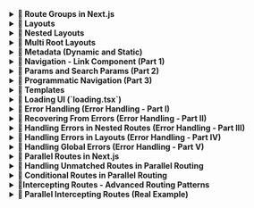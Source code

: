 <details>
<summary><strong>📁 Route Groups in Next.js</strong></summary>

## ✅ What are Route Groups?

Route Groups in Next.js help **organize your routes and files logically** without affecting the actual **URL structure** of your app. This feature is available in the App Router (from Next.js 13+).

---

## 🧠 Why Use Route Groups?

When building features like authentication (`register`, `login`, `forgot-password`), it's a good idea to group them under a logical folder like `auth`. But if you do this directly, it affects the URL like so:

```txt
/auth/register
/auth/login
/auth/forgot-password
```

However, if you want the URLs to be clean like this:

```txt
/register
/login
/forgot-password
```

...but still want to organize files under auth, you can use Route Groups.

```bash
app/
├── (auth)/
│   ├── register/
│   │   └── page.tsx
│   ├── login/
│   │   └── page.tsx
│   └── forgot-password/
│       └── page.tsx

```

✅ Note: Wrapping the folder name with parentheses (auth) tells Next.js to use it only for organization and not include it in the route path.

</details>

<details>
<summary><strong>📁 Layouts</strong></summary>

## ✅ What are Layouts?

A layout is a **UI that is shared between multiple pages in your application**, creating a consistent structure across the entire application.

---

## 🛠️ How to Create Layouts?

- Default export a React component from a `layout.js` or `layout.tsx` file.
- That component will take a `children` prop, which Next.js will populate with your page content.
- Next.js provides one root layout by default in `app/layout.tsx`.

```tsx
// Example layout.tsx
export default function Layout({ children }: { children: React.ReactNode }) {
  return (
    <div>
      <Header />
      <main>{children}</main>
      <Footer />
    </div>
  );
}
```

![How Layouts Work](./hello-world/public/png/Layouts/HowLayoutsWork.png)

</details>

<details>
<summary><strong>📁 Nested Layouts</strong></summary>

## ✅ What are Nested Layouts?

- Layouts can be nested.
- Eg: If you want a special layout for products details folder we can do that by adding a **layout.tsx/jsx** inside products details folder.
- NextJs app router supports nested layouts letting you customize different parts of your app exactly how you want to

![How Nested Layouts Work 1](./hello-world/public/png/Layouts/HowNestedLayoutWork.png)

![How Nested Layouts Work 2](./hello-world/public/png/Layouts/HowNestedLayoutWork2.png)

</details>

<details>
<summary><strong>📁 Multi Root Layouts</strong></summary>

## 🎯 Scenario

Imagine you're building an application with the following pages:

- `/revenue`
- `/customers`
- `/login`
- `/register`

You want:

- `Revenue` & `Customers` to use a **full layout** with a **Header** and **Footer**.
- `Login` & `Register` to use a **minimal layout** (without header/footer).

---

## ❌ The Problem

If you define `Header` and `Footer` inside the default `app/layout.tsx`, it will be applied to **all pages**, including login and register—which you don't want.

---

## ✅ The Solution — Multi Root Layouts

Using **Route Groups** and **multiple layout.tsx files**, you can apply different root layouts to different sections of your app.

### 🧠 What Are Route Groups?

- Help organize project structure **without affecting the URL**.
- Allow you to apply layouts **selectively** to specific parts of the app.

---

## 🛠️ Steps to Implement

1. Inside the `app/` directory, create two **route groups**:

```
app/
├── (marketing)/
│ ├── layout.tsx ⬅️ Full layout (Header + Footer)
│ ├── page.tsx ⬅️ Root page (if needed)
│ ├── revenue/
│ │ └── page.tsx
│ └── customers/
│ └── page.tsx

├── (auth)/
│ ├── layout.tsx ⬅️ Minimal layout (no Header/Footer)
│ ├── login/
│ │ └── page.tsx
│ └── register/
│ └── page.tsx
```

> 📝 Parentheses around folder names like `(marketing)` or `(auth)` make them **invisible in the URL path**, but still let you organize and apply layouts.

---

## 🖼️ Folder Structure Visual

![Multiple Root Layouts Folder Structure](./png/MultiRootLayoutFs.png)

> ✅ Make sure the image is located at `public/png/MultiRootLayoutFs.png`

---

## 🔚 Result

- `/revenue` and `/customers` will use the **marketing layout** (with header and footer).
- `/login` and `/register` will use the **auth layout** (minimal).

This approach keeps your application modular, scalable, and cleanly separated by purpose.

</details>

<details>
<summary><strong>📁 Metadata (Dynamic and Static)</strong></summary>

## 📘 Overview

Next.js allows you to define both **static** and **dynamic metadata** for SEO and page titles. This metadata can be defined per route, and behaves differently depending on whether your route is a server component or a client component.

---

## ⚡ Dynamic Metadata

Dynamic metadata is useful when the metadata depends on:

- Route parameters
- External data (e.g., from an API)
- Parent segment metadata

You define dynamic metadata by **exporting a `generateMetadata()` function** from `page.tsx` or `layout.tsx`.

### 📄 Example: Dynamic Metadata in `[productId]/page.tsx`

```tsx
/**
 * @param param0
 * Receives param Props
 * @returns
 * Returns a Promise of type Metadata
 */
export const generateMetadata = async ({ params }: Props): Promise<Metadata> => {
  const id = params.productId;
  return {
    title: id,
  };
};
```

> ⚠️ You cannot use both a metadata object and a generateMetadata function in the same route segment — it's one or the other.

## 🚫 Limitation

Dynamic metadata will not work inside components marked with "use client" directive.

> Metadata cannot be generated inside a Client Components
> ![UseClient Error example](hello-world\public\png\Metadata\useClientError.png)

## ✅ Solution

- Keep all metadata logic inside Server Components. If a page includes both server-rendered content and client-side logic:

- Split out the client-side logic into a separate component.

- Move the "use client" code into a subcomponent like ClientCounter.tsx.

- Keep page.tsx as a server component to handle metadata.

```
app/
└── counter/
    ├── page.tsx         # Server component with metadata
    └── ClientCounter.tsx  # Client-side logic (with "use client")
```

## 🏷️ Title Metadata Options

You can define title as:

A simple string

Or an object for more control

When using the object form, you can use:

1. default — fallback title for child routes that don't define their own

2. template — define title patterns (useful for consistent suffixes/prefixes)

3. absolute — override all patterns set by parent segments

```
export const metadata: Metadata = {
  title: {
    template: "%s | MySite",
    default: "Welcome to MySite",
    absolute: "Standalone Page Title" ## Can be used in       individual page.tsx
  }
}
```

> 📝 Use absolute to break out of the inherited title formatting defined in parent layouts.

</details>

<details>
<summary><strong>📁 Navigation - Link Component (Part 1)</strong></summary>

## 🚀 Client-Side Navigation in Next.js

In Next.js, client-side navigation is handled using the built-in **`Link`** component. This improves performance by avoiding full page reloads and keeping transitions smooth.

---

## 🧭 What is the `<Link>` Component?

- The `<Link>` component is provided by **Next.js** for client-side routing.
- It wraps around an `<a>` tag under the hood and is the **primary way to navigate** between routes in a Next.js app.

---

## ✨ Features

- **Fast navigation** without reloading the page
- Can **prefetch pages** in the background
- Accepts a `replace` prop to **replace** the current history entry instead of pushing a new one

---

## 🧩 How to Use

```tsx
import Link from "next/link";

export default function Home() {
  return (
    <nav>
      <Link href="/about">About</Link>
      <Link href="/contact" replace>
        Contact
      </Link> {/* replaces current history */}
    </nav>
  );
}
```

## 🎨 Active Link Styling

To style the active link, you can use the usePathname() hook provided by next/navigation:

```tsx
"use client";

import Link from "next/link";
import { usePathname } from "next/navigation";

const NavLinks = () => {
  const pathname = usePathname();

  return (
    <nav>
      <Link href="/dashboard" className={pathname === "/dashboard" ? "text-blue-500 font-bold" : ""}>
        Dashboard
      </Link>
      <Link href="/profile" className={pathname === "/profile" ? "text-blue-500 font-bold" : ""}>
        Profile
      </Link>
    </nav>
  );
};

export default NavLinks;
```

> 💡 This helps apply active styles based on the current route.

## 📚 Summary

- Use Link from next/link for all internal navigation

- Use replace when you want to avoid adding to browser history

- Use usePathname() to highlight the currently active link

## ✅ Usage Instructions:

- You can copy-paste this into your README.md.

- The use client directive is required in the file where usePathname() is used.

- Styling can be adapted to match your CSS framework (Tailwind, CSS modules, etc.).
</details>
<details>
<summary><strong>📁 Params and Search Params (Part 2)</strong></summary>

## 🔍 What Are `params` and `searchParams`?

Given a URL, Next.js gives us access to:

- **`params`** → dynamic segments in the route (e.g. `/product/[id]`)
- **`searchParams`** → query strings in the URL (e.g. `/product?id=123&page=2`)

---

## 📂 In Server Components

You can directly access both `params` and `searchParams` in **server components** (like `page.tsx`) using `async`/`await`.

### ✅ Example: In `page.tsx`

```tsx
export default async function Page({ params, searchParams }: { params: any; searchParams: any }) {
  const id = params.id;
  const page = searchParams.page;

  return (
    <div>
      Product ID: {id} - Page: {page}
    </div>
  );
}
```

> ✅ Server components support async/await — you can use both params and searchParams directly.

## ⚛️ In Client Components

Client components do not support async/await at the component level, so you need to use React hooks like:

- useParams() – from custom or third-party hooks

- useSearchParams() – from next/navigation

### ⚠️ Hook-based access in "use client" components

```tsx
"use client";

import { useParams, useSearchParams } from "next/navigation";

export default function ClientComponent() {
  const params = useParams();
  const searchParams = useSearchParams();
  const id = params.id;
  const page = searchParams.get("page");

  return (
    <div>
      Product ID: {id} - Page: {page}
    </div>
  );
}
```

### ⚠️ Layout Limitation: No searchParams in layout.tsx

> ❗ layout.tsx files have access to params, but not to searchParams.

❗ Why?

1. Layouts are structural and static
   Layouts are meant for shared UI like headers, sidebars, footers — not dynamic data. They are rendered once and cached, so Next.js avoids passing volatile data like query strings to them.

2. **searchParams** are request-based, not route-based

   - **params** come from route segments like [id]

   - **searchParams** come from the URL query string like ?page=2

   - Since layouts don’t re-render on query changes, they can’t reliably access searchParams.

3. Performance & caching reasons

   - Layouts are heavily cached for speed.

   - Allowing searchParams would break reusability and caching optimizations.

</details>

<details>
<summary><strong>📁 Programmatic Navigation (Part 3)</strong></summary>

## 🔁 What is Programmatic Navigation?

Programmatic navigation is when you navigate to a different route **based on logic or user actions**, rather than a static `<Link>` component.

Next.js supports this in both:

- **Client Components** — via `useRouter().push()`
- **Server Components** — via `redirect()` or `notFound()`

---

## ⚛️ Client-Side Navigation (`router.push()`)

Use the `useRouter()` hook from `next/router` to navigate programmatically on the client.

### ✅ Example: Order Button with Navigation

```tsx
"use client";

import { useRouter } from "next/router";

const OrderProduct = () => {
  const router = useRouter();

  const handleClick = () => {
    console.log("Placing the order");
    router.push("/"); // navigates to home
  };

  return (
    <>
      <h1>Order Product</h1>
      <button onClick={handleClick}>Place Order</button>
    </>
  );
};

export default OrderProduct;
```

> 🔁 router.push("/path") works like a <Link> — it adds a new entry to the browser history.

## 🧠 Server-Side Navigation (redirect() and notFound())

In server components, you can't use router.push(). Instead, use:

redirect("/path") — to programmatically redirect

notFound() — to throw a 404

These come from next/navigation.

### ✅ Example: Redirecting from Dynamic Route

```tsx
import { redirect, notFound } from "next/navigation";

const ProductReviewId = async ({ params }: { params: Promise<{ productId: string; reviewId: string }> }) => {
  const { productId, reviewId } = await params;

  if (parseInt(reviewId) > 1000) {
    // notFound(); // throw 404
    redirect("/products"); // redirect to products page
  }

  return (
    <div>
      Review for {productId} with review {reviewId}
    </div>
  );
};

export default ProductReviewId;
```

> 🚨 These only work in server components — don’t use them in components marked with "use client".

## 📚 Summary

### 🧭 Feature Support: Client vs Server Component

| Feature         | Client Component (`"use client"`) | Server Component |
| --------------- | --------------------------------- | ---------------- |
| `router.push()` | ✅ Yes                            | ❌ No            |
| `redirect()`    | ❌ No                             | ✅ Yes           |
| `notFound()`    | ❌ No                             | ✅ Yes           |

## ✅ When to Use What

- Use router.push() for buttons, user actions, and dynamic client-side flows

- Use redirect() when access control or conditions must be handled during render

- Use notFound() for conditionally throwing a 404 in server logic

</details>

<details>
<summary><strong>📁 Templates</strong></summary>

## 🧩 What Are Templates in Next.js?

Templates in Next.js are similar to layouts, but with a **key difference** — they **remount** on navigation, giving you a fresh state and re-rendered DOM for every page.

---

## 🧠 Why Use Templates?

Let’s consider a scenario in your `(auth)` route group:

📁 `hello-world/src/app/(auth)/layout.tsx`

```tsx
"use client";

import Link from "next/link";
import { usePathname } from "next/navigation";
import { useState } from "react";

const navLinks = [
  { name: "Register", href: "/register" },
  { name: "Login", href: "/login" },
  { name: "Forgot Password", href: "/forgot-password" },
];

export default function AuthLayout({ children }: { children: React.ReactNode }) {
  const [input, setInput] = useState("");
  const pathName = usePathname();

  return (
    <div>
      <div>
        <input value={input} onChange={(e) => setInput(e.target.value)} />
      </div>
      {navLinks.map((link) => {
        const isActive = pathName === link.href || (pathName.startsWith(link.href) && link.href !== "/");
        return (
          <Link key={link.href} href={link.href} className={isActive ? "font-bold mr-4" : "text-red-500 mr-4"}>
            {link.name}
          </Link>
        );
      })}
      {children}
    </div>
  );
}
```

## 🧪 Scenario

When you enter something into the input box and navigate from **/register** to **/login**, the input retains its value.

> This is because layouts do not re-render or remount on navigation — only the page component inside them changes.

## 🔁 When You Need a Fresh Instance

If you want to reset the input or remount the shared UI, a layout.tsx won’t help.
This is where templates come in.

# 📄 What Are Templates?

Templates are like layouts but remount on each route navigation.

Every route sharing a template gets a fresh start:

- 🧼 DOM is recreated

- 💥 State is cleared

- 🔁 Effects are re-run (useEffects)

### How to Use

To use a template:

1. Replace `layout.tsx` with `template.tsx`

2. Export a component that accepts children prop

```tsx
export default function Template({ children }: { children: React.ReactNode }) {
  return (
    <div>
      <h1>Shared Auth Template</h1>
      {children}
    </div>
  );
}
```

> ✅ Now when you navigate between /register, /login, etc., your template (and its input state) resets each time.

## 🧩 Can You Use Layouts and Templates Together?

Yes! Layouts and templates can be used together.
Here's how it works:

1. The `layout.tsx` renders once

2. The `template.tsx` renders on every route change

3. The layout wraps the template, and the template wraps the page

### 🖼 Visual Explanation

📷 Layouts + Templates — structure:

> Note : You can actually use layout.tsx and template.tsx files together.

![How Templates with Layouts Work](./hello-world/public/png/Templates/Layouts&Templates.png)

> In this case the layout renders first and it's children are replacedby template components ouput.(Picture below)

![How Templates with Layouts Work](./hello-world/public/png/Templates/Layouts&Templates2.png)

| Feature                 | Layouts              | Templates               |
| ----------------------- | -------------------- | ----------------------- |
| Rerender on navigation  | ❌ No                | ✅ Yes                  |
| Retains component state | ✅ Yes               | ❌ No (fresh start)     |
| Best used for           | Persistent shared UI | Shared UI needing reset |
| Caching behavior        | Aggressively cached  | Remounted fresh         |

> 💡 Use layouts for structural components like headers/footers.
> Use templates when you need per-page state reset with shared structure.

</details>

<details>
<summary><strong>📁 Loading UI (`loading.tsx`)</strong></summary>

## ⏳ What is `loading.tsx`?

Next.js provides a special file called **`loading.tsx`** to create **loading states** while a route segment is being fetched or rendered.

---

## 🧠 How It Works

- When navigating between routes, if a page or component takes time to load (due to fetching data or rendering server components), Next.js automatically shows `loading.tsx`.
- The file is colocated next to the `page.tsx` for the route.
- **Next.js automatically wraps your `page.tsx` and its children in a React Suspense boundary.**

---

## 🧩 File Placement

To use it, simply create a `loading.tsx` inside any route segment folder (like `/dashboard`, `/products`, etc.):

```bash
app/
└── dashboard/
    ├── page.tsx
    └── loading.tsx


```

## ✅ Example: loading.tsx

```tsx
export default function Loading() {
  return <p>Loading dashboard...</p>;
}
```

> This UI will appear automatically while the dashboard route is loading.

### 🎯 Benefits

- Provides better UX during route transitions

- Works seamlessly with server components and streaming

- Improves perceived performance of your app

| Feature                  | Supported |
| ------------------------ | --------- |
| Route-specific loading   | ✅ Yes    |
| Auto-wrapped in Suspense | ✅ Yes    |
| Supports nested routes   | ✅ Yes    |

> 💡 You can create loading.tsx at any route level to handle nested loading states.

</details>

<details>
<summary><strong>📁 Error Handling (Error Handling - Part I)</strong></summary>

## ❌ What is `error.tsx`?

Next.js allows you to define a special **`error.tsx`** file to handle unexpected errors that occur during rendering, data fetching, or inside components.

> It provides a **custom UI** for errors specific to a route segment.

---

## 🧠 How It Works

- Automatically wraps route segments and their nested children in a **React Error Boundary**
- If an error is thrown, it **only affects the segment** with the error — not the entire app
- Keeps the rest of the app functional
- Allows you to **recover from the error** without full page reload

---

## ⚛️ Important Notes

- `error.tsx` must be a **Client Component**
- Add `"use client"` at the top of the file
- It should include a `reset` function to allow retry behavior

---

## ✅ Example: `error.tsx`

```tsx
"use client";

import { useEffect } from "react";

export default function Error({ error, reset }: { error: Error; reset: () => void }) {
  useEffect(() => {
    console.error("Error caught in error.tsx:", error);
  }, [error]);

  return (
    <div>
      <h2>Something went wrong!</h2>
      <button onClick={() => reset()}>Try Again</button>
    </div>
  );
}
```

## 📁 Folder Structure

```bash
app/
└── [reviewId]/
    ├── page.tsx
    ├── error.tsx
```

> The error.tsx here will only handle errors in the /reviewId segment.

# 🖼️ Component Hierarchy Visual

![Error Handling in Component](./hello-world\public\png\ErrorHandling\ComponentHierarchy.png)

| Feature                    | Supported |
| -------------------------- | --------- |
| Per-route error boundaries | ✅ Yes    |
| Isolates segment errors    | ✅ Yes    |
| Recovery using `reset()`   | ✅ Yes    |
| Must be a client component | ✅ Yes    |
| Works with nested routing  | ✅ Yes    |

> 💡 For global error handling, use app/global-error.tsx (optional fallback for unhandled cases).

</details>

<details>
<summary><strong>📁 Recovering From Errors (Error Handling - Part II)</strong></summary>

## 🔁 Recovering from Errors in `error.tsx`

Next.js error boundaries (`error.tsx`) provide a powerful way to **gracefully handle rendering errors** in route segments.  
One useful prop passed to this component is the **`reset()`** function.

---

## 🧪 Basic Recovery with `reset()`

```tsx
"use client";

const ErrorBoundary = ({ error, reset }: { error: Error; reset: () => void }) => {
  return (
    <div>
      <p>{error.message}</p>
      <button onClick={() => reset()}>Try again</button>
    </div>
  );
};

export default ErrorBoundary;
```

- The reset() function allows the component tree to re-render and re-attempt the logic that previously failed.

- However, if the error is on the server, clicking "Try Again" will keep showing the same error.

## 🧠 Why Doesn't reset() Always Work?

- `reset()` works only for client-side errors or transient UI glitches.

- For server-side rendering errors, the component still fails unless we refresh the route or reload the server-side context.

```tsx
"use client";

import { useRouter } from "next/navigation";
import { startTransition } from "react";

const ErrorBoundary = ({ error, reset }: { error: Error; reset: () => void }) => {
  const router = useRouter();

  const reload = () => {
    startTransition(() => {
      router.refresh(); // revalidate the server component
      reset(); // re-attempt rendering
    });
  };

  return (
    <div>
      <p>{error.message}</p>
      <button onClick={reload}>Try again</button>
    </div>
  );
};

export default ErrorBoundary;
```

### ✅ Why Use startTransition()?

- Defers the route refresh until the next render phase

- Ensures smoother experience while React handles any pending state updates

- Prevents UI from freezing or glitching during retries

| Technique           | Works For          | What It Does                           |
| ------------------- | ------------------ | -------------------------------------- |
| `reset()`           | Client-only errors | Re-renders component tree              |
| `router.refresh()`  | Server errors      | Refetches and revalidates server logic |
| `startTransition()` | UI performance     | Defers updates for smoother retry UX   |

> 💡 For full error resilience, combine both reset() and router.refresh() inside a transition.

</details>

<details>
<summary><strong>📁 Handling Errors in Nested Routes (Error Handling - Part III)</strong></summary>

## 🧱 How Do Nested Error Boundaries Work?

When an error occurs in a route segment, **Next.js will bubble the error up** to the **nearest `error.tsx` file** in the route hierarchy — just like how React error boundaries work.

---

## 🔍 Key Concepts

- An `error.tsx` handles errors **for its own folder AND all nested child segments**.
- Errors "bubble up" to the nearest available `error.tsx` file.
- This allows you to **control the scope of error handling** by placing `error.tsx` files at different folder levels.

---

## 📁 Example Scenario

Assume we have the following structure:

```bash
app/
└── products/
    ├── page.tsx
    ├── error.tsx        ← catches errors in all nested segments
    └── [productId]/
        ├── page.tsx
        └── reviewId/
            ├── page.tsx
            └── error.tsx (optional override)
```

## Case 1: error.tsx inside reviewId/

Catches errors only in the reviewId segment.

Other parts of products remain unaffected.

## Case 2: error.tsx moved to products/

Now handles errors for:

`/products`

`/products/[productId]`

`/products/[productId]/reviewId`

Any error from children bubbles up to this `error.tsx`.

## Why Does Placement Matter?

"Where you place your error.tsx determines how localized or global your error handling is."

| Location              | Error Scope                                    |
| --------------------- | ---------------------------------------------- |
| `reviewId/error.tsx`  | Only errors inside `reviewId/`                 |
| `productId/error.tsx` | Catches errors in productId and its children   |
| `products/error.tsx`  | Handles errors across the entire products tree |

### ✅ Best Practices

- Use deep-level error.tsx when you want granular, component-specific fallback UIs

- Use higher-level error.tsx when you want centralized error handling (e.g., show a full-page error for product-related failures)

- You can combine both! A deep-level error.tsx will override the parent's behavior.
</details>
<details><summary><strong>
📁 Handling Errors in Layouts (Error Handling - Part IV)</strong></summary>

The error boundary wont catch errors thrown in `layout.tsx` within the same segement because of how component hierarchy works.

The layout actually sits above the error boundary in a component tree

![Error Handling in Layout](./hello-world\public\png\ErrorHandling\ComponentHierarchy.png)

</details>

<details>
<summary><strong>📁 Handling Global Errors (Error Handling - Part V)</strong></summary>

## 🌐 What is `global-error.tsx`?

Next.js provides a **special file** named `global-error.tsx` to catch **top-level application errors** — it's the **last line of defense** when everything else fails.

Place this file in your app root:

```bash
app/
└── global-error.tsx
```

| Property        | Behavior                                        |
| --------------- | ----------------------------------------------- |
| Location        | Root `app/` directory                           |
| Scope           | Catches uncaught top-level errors               |
| Works in        | ✅ Production only (`next build && next start`) |
| Dev behavior    | ❌ Shows Next.js overlay error instead          |
| HTML structure  | ✅ Requires its own `<html>` and `<body>` tags  |
| Replaces layout | ✅ Fully replaces the root layout               |

## ⚛️ Why Include `<html>` and `<body>`?

When `global-error.tsx` is triggered, it completely replaces the layout, not just the page content. So:

You must return a full HTML document

Include `<html>` and `<body>` tags (like in `layout.tsx`)

## ✅ Example: `global-error.tsx`

```tsx
"use client"; // Error boundaries must be Client Components

import "./globals.css";

export default function GlobalError() {
  return (
    <html lang="en">
      <body>
        <div className="flex flex-col items-center justify-center min-h-screen">
          <h2 className="text-2xl font-bold mb-4">Something went wrong!</h2>
          <button
            onClick={() => {
              // refresh the page
              window.location.reload();
            }}
            className="bg-blue-500 hover:bg-blue-700 text-white font-bold py-2 px-4 rounded"
          >
            Refresh
          </button>
        </div>
      </body>
    </html>
  );
}
```

> 🔁 reset() can attempt to recover the app state — though often not useful at global level.

## 🛠 Dev Mode Behavior

In development mode, you’ll still see the Next.js error overlay instead of your global-error.tsx file.

This is intentional to help developers debug errors faster during development.

| Feature                    | Supported |
| -------------------------- | --------- |
| Handles top-level crashes  | ✅ Yes    |
| Requires HTML/Body tags    | ✅ Yes    |
| Renders in production only | ✅ Yes    |
| Replaces root layout       | ✅ Yes    |

> 💡 global-error.tsx ensures your app fails gracefully in production when all other boundaries are bypassed.

</details>

<details>
<summary><strong>📁 Parallel Routes in Next.js</strong></summary>

## 🔄 What Are Parallel Routes?

**Parallel routes** let you render **multiple pages simultaneously** within the same layout.  
They are especially useful for **dashboards** or **multi-pane UIs**, where different sections need to be independently rendered.

---

## 🧠 Concept: Slots

Parallel routes are powered by a feature called **`slots`**.

- A **slot** is a route segment prefixed with `@`
- Each slot becomes a **prop** in the corresponding `layout.tsx` file
- They help modularize complex layouts without affecting the URL

---

## 📁 Scenario: Complex Dashboard

Imagine you're building a dashboard that displays:

1. 📊 User Analytics
2. 💰 Revenue Metrics
3. 🔔 Notifications

With **parallel routing**, you can create:

```bash
app/
└── dashboard/
    ├── layout.tsx
    ├── @user/          ← Slot for analytics
    ├── @revenue/       ← Slot for revenue
    └── @notifications/ ← Slot for notifications
```

> Each @slot will render in a different region of the layout.tsx using props like user, revenue, notifications.

### Folder Structure

![Complex dashboard folder with slots](./hello-world\public\png\ParallelRoutes\Slots.png)

### 💡 Key Notes

- Slots are not part of the URL

- The default children prop is also a slot (but doesn't need its own folder)

- Slots make layouts modular and composable

## ✨ Benefits of Parallel Routes

| Feature                    | Benefit                                               |
| -------------------------- | ----------------------------------------------------- |
| Modular Layout             | Separate concerns into dedicated route segments       |
| Independent Route Handling | Each slot can have its own `loading.tsx`, `error.tsx` |
| Better Performance         | Lazy loading of sections based on user interaction    |
| Sub-navigation Support     | Each slot can have its own navigation and UI state    |

## 🧩 Independent Route Handling

Each slot can define:

- `loading.tsx` for loading states

- `error.tsx` for error boundaries

This gives fine-grained control over how each section behaves.

> Each slot in layout can handle it's own loading and error states
> This granular control is particularly useful in scenarios where different sections of the page load at varying speeds or encounter unique errors

### 📷 Example: Separate loading/error handling for slots

![Independent Route Handling](./hello-world\public\png\ParallelRoutes\IndependentRouteHandling.png)

## 🔀 Sub-navigation Support

Each slot can behave like a mini-app:

- Have its own routes

- Handle navigation, state, filters independently

- No interference between slots

### 📷 Example: Sub-navigation in slots

![Sub Navigation](./hello-world\public\png\ParallelRoutes\SubNavigation.png)

## Summary

| Concept          | Description                                   |
| ---------------- | --------------------------------------------- |
| Slot (`@name`)   | Custom segment rendered as a layout prop      |
| Parallel Routing | Render multiple routes inside the same layout |
| URL Structure    | Unaffected (slots are invisible in URLs)      |
| Use Case         | Dashboards, split views, complex admin panels |

> 💡 Parallel routing + slots = super flexible and performant UI composition in Next.js.

</details>

<details>
<summary><strong>📁 Handling Unmatched Routes in Parallel Routing</strong></summary>

## 🚧 What Are Unmatched Slots?

In a parallel routing setup (using `@slots`), each slot renders content **based on the current URL**. But when a slot **doesn’t match** the URL, it becomes an **unmatched slot**.

---

## 📁 Scenario: Complex Dashboard with 4 Slots

Let's say we have a parallel layout at `/complex-dashboard` with these slots:

- `@children` → Main view
- `@users` → User Analytics
- `@revenue` → Revenue Metrics
- `@notifications` → Notifications

```bash
app/
└── complex-dashboard/
    ├── layout.tsx
    ├── @users/
    ├── @revenue/
    ├── @notifications/
    └── page.tsx (children slot)
```

## 🧭 Route Behavior

### ✅ Navigating to /complex-dashboard

All slots are matched and display:

- Main view (children)

- Users panel

- Revenue panel

- Notifications panel

## ❗ Navigating to /complex-dashboard/archived

Suppose only the @notifications slot has content for /archived. The others (@users, @revenue, children) are now unmatched.

| Action            | Behavior                                                                  |
| ----------------- | ------------------------------------------------------------------------- |
| Client navigation | ✅ Next.js **keeps showing** previously loaded content in unmatched slots |
| Hard refresh (F5) | ❌ Unmatched slots will **look for `default.tsx`** as fallback            |
| No default.tsx    | 🚫 Next.js throws a **404 error**                                         |

## 🧩 Solution: default.tsx for Unmatched Slots

To handle unmatched slots gracefully, add a `default.tsx` file inside any `@slot`

```tsx
app/
└── complex-dashboard/
    └── @users/
        ├── default.tsx
```

### Example: `@users/default.tsx`

```tsx
export default function DefaultUsersView() {
  return <p>No user data to display for this route.</p>;
}
```

- This renders as a fallback when the slot doesn't match the current URL

- It avoids unexpected 404s and improves UX

## ✅ Summary

| Behavior                       | Description                                                        |
| ------------------------------ | ------------------------------------------------------------------ |
| Unmatched slots on navigation  | Keep showing previously rendered content (good for UX)             |
| Unmatched slots on page reload | Look for `default.tsx` in each slot                                |
| No `default.tsx` present       | Results in a 404 error for that slot                               |
| Purpose of `default.tsx`       | Acts as a **graceful fallback** UI when no route matches in a slot |

> 💡 Use `default.tsx` in each slot to ensure consistent rendering and prevent 404s on deep URLs or refresh.

</details>

<details>
<summary><strong>📁 Conditional Routes in Parallel Routing</strong></summary>
Imagine you want to show different content based on whether a user is logged in or not

You might want to display a dashboard for authenticated users but show a login page for those who aren't

Conditional Routes allows us to achieve this while maintaining completely seperate code on the same URL

</details>

<details>
<summary><strong>📁Intercepting Routes - Advanced Routing Patterns</strong></summary>

## 1️⃣ Parallel Routes (Recap)

Parallel routes allow multiple pages to render **simultaneously** inside the same layout using `@slot` segments.

- Modular layout design
- Independent error/loading states
- Sub-navigation per section

📚 Refer to the **Parallel Routes** section above for full details.

---

## 2️⃣ Intercepting Routes

Intercepting Routes let you **load content from another part of the app** **within the current layout** — instead of navigating away. This is extremely useful when showing **modals**, **drawers**, or **in-place previews**.

---

## 💡 Real-World Examples

### 🪪 Modal Login Page

Traditionally, clicking a "Login" button takes you to `/login`. With intercepting routes, you can:

- Update the URL to `/login`
- Show a login **modal overlay**
- Stay in the current layout visually

📷 Example:

![Example with login feature](./hello-world/public/png/InterceptingRoutes/examplelogin.png)

---

### 🖼️ Photo Gallery Modal

- View enlarged photo in a modal without leaving the current gallery grid
- Updates URL to `/photos/123`
- Keeps the gallery UI in place

📷 Example:

![Example with photo gallery feature](./hello-world/public/png/InterceptingRoutes/example2photogallery.png)

---

## 🛠️ How Intercepting Routes Work

### 🧭 Two Key Concepts:

1. **Source folder** – where you navigate _from_ (ex: `f1`)
2. **Target folder** – the original destination (ex: `f2`)

Let’s say you have this folder structure:

```bash
app/
└── f1/
    ├── page.tsx        ← source route
    ├── (.)f2/          ← intercepting route (targets f2)
    │   └── page.tsx    ← renders f2 inside f1 layout
└── f2/
    └── page.tsx        ← target route

```

> When navigating from f1 to f2, the app intercepts and loads f2's content within the f1 layout instead of a full-page transition.

## 🔢 Naming Conventions for Intercepting Routes

| Prefix     | Meaning                                         | Use Case                           |
| ---------- | ----------------------------------------------- | ---------------------------------- |
| `(.)`      | Intercept a route at the **same level**         | `f1/(.)f2` to intercept `f2`       |
| `(..)`     | Intercept a route **one level above**           | Nested segments                    |
| `(..)(..)` | Intercept **two levels above**                  | Deep nested routing                |
| `(...)`    | Intercept route from the **root app directory** | Full application-wide interception |

> 💡 Use these folder names inside your source segment to pull in and intercept content from elsewhere.

## ✅ Benefits

- Keep users in the same layout/context

- Show modals, previews, side panels without full page navigation

- Update URL without breaking flow

- Granular control over user experience and state

## 📌 Summary

| Feature             | Benefit                                                |
| ------------------- | ------------------------------------------------------ |
| Parallel Routes     | Render multiple views simultaneously via `@slots`      |
| Intercepting Routes | Pull content from other routes without navigating away |
| Uses Layout?        | ✅ Yes                                                 |
| Real Use Cases      | Login modals, photo viewers, chat overlays             |

> ⚠️ Intercepting routes only control presentation, not route logic. Use wisely to balance performance and UX.

</details>


<details>
<summary><strong>📁 Parallel Intercepting Routes (Real Example)</strong></summary>

## 🧭 What Are Intercepting Routes?

Intercepting routes in Next.js 15 let you render a different route **inside a parallel slot**, without fully navigating away from the current page.

Use case: Open content like a **modal**, **drawer**, or **side overlay** while maintaining the context of the current route.

---

## 📸 Example: Photo Feed with Modal Preview

### Folder Structure:

```bash
photo-feed/
├── [id]/page.tsx                → Full-page photo view (direct navigation)
├── @modal/
│   └── (.)[id]/page.tsx         → Intercepts photo view and renders as modal
│   └── (.)[id]/default.tsx      → Optional fallback for unmatched state
├── photos/
│   ├── 1.jpg
│   ├── 2.jpg
│   └── ...
├── layout.tsx                   → Layout file for modal + feed
├── page.tsx                     → Main photo feed
├── styles.css
└── wonders.ts
```

### Behavior:
`/photo-feed` shows a list of images.

- Clicking an image routes to `/photo-feed/[id]`, but instead of full navigation:

- It’s intercepted by `@modal/(.)[id]/page.tsx`

- Renders in a modal over the feed.

- On reload or direct navigation to `/photo-feed/5`, full page renders via `[id]/page.tsx`.

## 🧠 How Does It Work?
- The folder `(.)[id]` tells Next.js: “Intercept `/photo-feed/[id]` and render inside a slot.”

- The @modal slot allows that to appear in a parallel region of your UI layout.

### Sample Layout `(layout.tsx)`:
```tsx
export default function PhotoFeedLayout({ children, modal }: {
  children: React.ReactNode;
  modal: React.ReactNode;
}) {
  return (
    <div className="photo-feed-layout">
      <main>{children}</main>
      {modal && <div className="modal-container">{modal}</div>}
    </div>
  );
}
```
### Fallback for unmatched modal state:
If a user visits a URL that doesn't match the intercepted route, default.tsx renders as fallback:

```tsx
// @modal/(.)[id]/default.tsx
export default function DefaultModal() {
  return null; // or return <div>No photo selected</div>
}
```

## Summary
| Route                       | Renders                                    |
| --------------------------- | ------------------------------------------ |
| `/photo-feed`               | Photo grid feed                            |
| `/photo-feed/[id]`          | Full page photo view (via `[id]/page.tsx`) |
| Click photo (in-feed modal) | Intercepted view inside `@modal/(.)[id]`   |
>💡 Use intercepting routes for seamless UI flows — modals, previews, overlays — without losing page context.
</details>